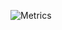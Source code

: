 ![Metrics](https://metrics.lecoq.io/MatweyCat?template=classic&config.timezone=Asia%2FYekaterinburg)
